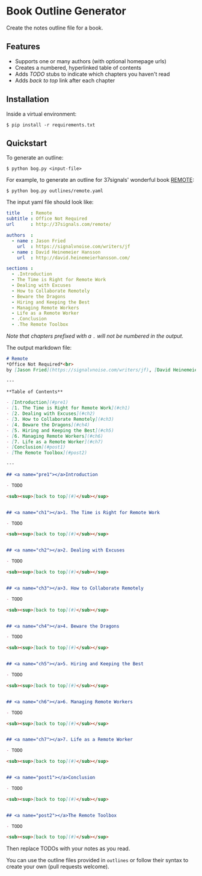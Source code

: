 # Book Outline Generator

Create the notes outline file for a book.

## Features

- Supports one or many authors (with optional homepage urls)
- Creates a numbered, hyperlinked table of contents
- Adds *TODO* stubs to indicate which chapters you haven't read
- Adds *back to top* link after each chapter

## Installation

Inside a virtual environment:

```
$ pip install -r requirements.txt
```

## Quickstart

To generate an outline:

```
$ python bog.py <input-file>
```

For example, to generate an outline for 37signals' wonderful book [REMOTE](http://37signals.com/remote/):

```
$ python bog.py outlines/remote.yaml
```

The input yaml file should look like:

```yaml
title    : Remote
subtitle : Office Not Required
url      : http://37signals.com/remote/

authors  : 
  - name : Jason Fried
    url  : https://signalvnoise.com/writers/jf
  - name : David Heinemeier Hansson
    url  : http://david.heinemeierhansson.com/

sections :
  - .Introduction
  - The Time is Right for Remote Work
  - Dealing with Excuses
  - How to Collaborate Remotely
  - Beware the Dragons
  - Hiring and Keeping the Best
  - Managing Remote Workers
  - Life as a Remote Worker
  - .Conclusion
  - .The Remote Toolbox
```

*Note that chapters prefixed with a `.` will not be numbered in the output.*

The output markdown file:

```md
# Remote
*Office Not Required*<br>
by [Jason Fried](https://signalvnoise.com/writers/jf), [David Heinemeier Hansson](http://david.heinemeierhansson.com/)

---

**Table of Contents**

- [Introduction](#pre1)
- [1. The Time is Right for Remote Work](#ch1)
- [2. Dealing with Excuses](#ch2)
- [3. How to Collaborate Remotely](#ch3)
- [4. Beware the Dragons](#ch4)
- [5. Hiring and Keeping the Best](#ch5)
- [6. Managing Remote Workers](#ch6)
- [7. Life as a Remote Worker](#ch7)
- [Conclusion](#post1)
- [The Remote Toolbox](#post2)

---

## <a name="pre1"></a>Introduction

- TODO

<sub><sup>[back to top](#)</sub></sup>


## <a name="ch1"></a>1. The Time is Right for Remote Work

- TODO

<sub><sup>[back to top](#)</sub></sup>


## <a name="ch2"></a>2. Dealing with Excuses

- TODO

<sub><sup>[back to top](#)</sub></sup>


## <a name="ch3"></a>3. How to Collaborate Remotely

- TODO

<sub><sup>[back to top](#)</sub></sup>


## <a name="ch4"></a>4. Beware the Dragons

- TODO

<sub><sup>[back to top](#)</sub></sup>


## <a name="ch5"></a>5. Hiring and Keeping the Best

- TODO

<sub><sup>[back to top](#)</sub></sup>


## <a name="ch6"></a>6. Managing Remote Workers

- TODO

<sub><sup>[back to top](#)</sub></sup>


## <a name="ch7"></a>7. Life as a Remote Worker

- TODO

<sub><sup>[back to top](#)</sub></sup>


## <a name="post1"></a>Conclusion

- TODO

<sub><sup>[back to top](#)</sub></sup>


## <a name="post2"></a>The Remote Toolbox

- TODO

<sub><sup>[back to top](#)</sub></sup>
```

Then replace TODOs with your notes as you read.

You can use the outline files provided in `outlines` or follow their syntax to create your own (pull requests welcome).
